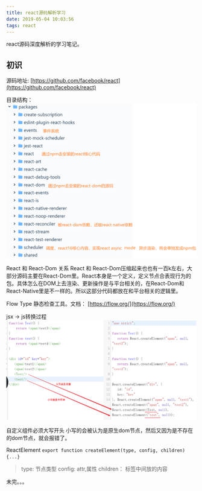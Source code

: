 ```yaml
---
title: react源码解析学习
date: 2019-05-04 10:03:56
tags: react
---
```


react源码深度解析的学习笔记。

<!-- more -->
## 初识
源码地址: [https://github.com/facebook/react](https://github.com/facebook/react)

目录结构：
![category](react/react-category1.png)

React 和 React-Dom 关系
React 和 React-Dom压缩起来也也有一百k左右，大部分源码主要在React-Dom里。React本身是一个定义，定义节点合表现行为的包。具体怎么在DOM上去渲染、更新操作是与平台相关的，在React-Dom和React-Native里是不一样的。所以这部分代码都放在和平台相关的逻辑里。

Flow Type
静态检查工具。文档： [https://flow.org/](https://flow.org/)


jsx -> js转换过程
![jsx](react/jsx.png)

自定义组件必须大写开头
小写的会被认为是原生dom节点，然后又因为是不存在的dom节点，就会报错了。

ReactElement
`export function createElement(type, config, children) {...}`
> type: 节点类型
config: attr,属性
children： 标签中间放的内容

未完。。。

<!--
Component
`import {Component, PureComponent} from './ReactBaseClasses';`

createRef & ref
获取某个dom节点的实例，就可以利用ref
1.string ref
2.function
3.createRef

forwardRef
1. -->